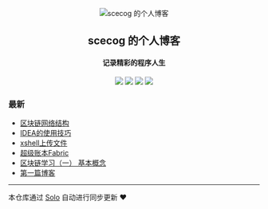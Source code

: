 <p align="center"><img alt="scecog 的个人博客" src="https://static.b3log.org/images/brand/solo-32.png"></p><h2 align="center">
scecog 的个人博客
</h2>

<h4 align="center">记录精彩的程序人生</h4>
<p align="center"><a title="scecog 的个人博客" target="_blank" href="https://github.com/scecog/solo-blog"><img src="https://img.shields.io/github/last-commit/scecog/solo-blog.svg?style=flat-square&color=FF9900"></a>
<a title="GitHub repo size in bytes" target="_blank" href="https://github.com/scecog/solo-blog"><img src="https://img.shields.io/github/repo-size/scecog/solo-blog.svg?style=flat-square"></a>
<a title="Solo Version" target="_blank" href="https://github.com/88250/solo/releases"><img src="https://img.shields.io/badge/solo-3.6.7-f1e05a.svg?style=flat-square&color=blueviolet"></a>
<a title="Hits" target="_blank" href="https://github.com/88250/hits"><img src="https://hits.b3log.org/scecog/solo-blog.svg"></a></p>

### 最新

* [区块链网络结构](https://www.jaysunshine.club/articles/2019/11/25/1574683132314.html)
* [IDEA的使用技巧](https://www.jaysunshine.club/articles/2019/11/25/1574671870503.html)
* [xshell上传文件](https://www.jaysunshine.club/articles/2019/11/25/1574661976092.html)
* [超级账本Fabric](https://www.jaysunshine.club/articles/2019/11/25/1574652870734.html)
* [区块链学习（一） 基本概念](https://www.jaysunshine.club/articles/2019/11/23/1574492372477.html)
* [第一篇博客](https://www.jaysunshine.club/articles/2019/11/23/1574477681079.html)



---

本仓库通过 [Solo](https://github.com/88250/solo) 自动进行同步更新 ❤️ 